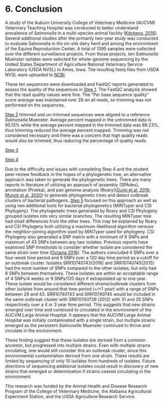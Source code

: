 # 6. Conclusion

A study of the Auburn University College of Veterinary Medicine (AUCVM) Veterinary Teaching Hospital was conducted to better understand prevalence of _Salmonella_ in a multi-species animal facility ([Kitchens, 2016](https://etd.auburn.edu/bitstream/handle/10415/5456/Steven%20Kitchens%20Thesis.pdf?sequence=2&isAllowed=y)). Several additional studies after the primarily two-year study was conducted to evaluate Salmonella in the on-site dairy herd and among the environment of the Equine Reproduction Center. A total of 1395 samples were collected over the different surveillance projects. From those projects, ten _Salmonella_ Muenster isolates were selected for whole-genome sequencing by the United States Department of Agriculture National Veterinary Service Laboratory (USDA NVSL) in Ames, Iowa. The resulting fastq files from USDA NVSL were uploaded to [NCBI](https://www.ncbi.nlm.nih.gov/Traces/study/?acc=SRP201758&o=acc_s%3Aa).

These ten sequences were downloaded and FastQC reports generated to assess the quality of the sequences in [Step 1](https://github.com/AUBioInformatics22/Salmonella-Project/tree/main/1%20-%20Initial%20Quality%20Assessment%20of%20Raw%20NGS%20Data). The FastQC analysis showed that the read quality values were fine. The “Per base sequence quality” score average was maintained over 28 on all reads, so trimming was not performed on the sequences.

[Step 2](https://github.com/AUBioInformatics22/Salmonella-Project/tree/main/2%20-%20Alignment%20of%20Sequence%20Reads%20to%20Referenc%20Genome_) trimmed and un-trimmed sequences were aligned to a reference _Salmonella_ Muenster. Average percent mapped in the untrimmed data is 95.13% while the average percent mapped in the trimmed data was 89.23%, thus trimming reduced the average percent mapped. Trimming was not considered necessary and there was a concern that high quality reads would also be trimmed, thus reducing the percentage of quality reads.

[Step 3](https://github.com/AUBioInformatics22/Salmonella-Project/tree/main/3%20-%20Post-alignment%20processing)

[Step 4](https://github.com/AUBioInformatics22/Salmonella-Project/tree/main/4%20-%20Variant%20Discovery)

Due to the difficulty and issues with completing Step 4 and the student peer-review feedback in the hopes of a phylogenetic tree, an alternative approach was taken to generate the phylogenetic trees. There are many reports in literature of utilizing an approach of assembly (SPAdes), annotation (Prokka), and pan genome analysis (Roary)([Gunn et al, 2016](https://www.frontiersin.org/articles/10.3389/fmicb.2016.01664/full); [Munck et al, 2020](https://www.nature.com/articles/s41597-020-0417-7)) to generate phylogenetic trees and detect outbreak clusters of bacterial pathogens. [Step 5](https://github.com/AUBioInformatics22/Salmonella-Project/tree/main/5%20-%20Data%20Analysis%20for%20Peer%20Review) focused on this approach as well as using two additional tools for bacterial phylogenetics (MINTyper and CSI Phylogeny). The phylogenetic trees generated by Roary and CSI Phylogeny grouped isolates into very similar branches. The resulting MINTyper tree had small differences from the other trees. This may be explained by Roary and CSI Phylogeny both utilizing a maximum-likelihood algorithm versuse the neighbor-joining algorithm used by MINTyper used for phylogeny. CSI Phylogeny also generated a SNP matrix with a minimum of 6 SNPs and maximum of 43 SNPs between any two isolates. Previous reports have examined SNP thresholds to consider whether isolate are considered the same strain over time ([Octavia 2016](https://journals.asm.org/doi/full/10.1128/JCM.03235-14)). The authors concluded 4 SNPs over a four-week time period and 9 SNPs over a 120 day time period as a cutoff for an outbreak cluster. Isolates SRR10740743(2016) and SRR10740745(2015) had the most number of SNPs compared to the other isolates, but only had 8 SNPs between themselves. These isolates are within an acceptable range of 4 SNPs/4 weeks or 9 SNPs/120 days if extrapolated up to one year. These isolate would be considered different strains/outbreak clusters from 
other isolates from around that time period (=/<1 year) with a range of SNPs between 29 and 43. SRR10740743 and SRR10740745 would be included in the same outbreak cluster with SRR10740739 (2012) with 31 and 25 SNPs respectively over a 4 or 3 year time period. This suggests that new strains emerged over time and continued to circulated in the environment of the AUCVM Large Animal Hospital. It appears that the AUCVM Large Animal Hospital was initially contaminated with a single strain, but multiple strains emerged as the persistent _Salmonella_ Muenster continued to thrive and circulate in the environment.

These finding suggest that these isolates are derived from a common ancestor, but progressed into multiple strains. Even with multiple strains circulating, one would still consider this an outbreak cluster, since this environmental contamination derived from one strain. These results are limited by sequencing of only 10 isolates from hundreds of isolates. Future directions of sequencing additional isolates could result in discovery of new strains that emerged or determination if strains ceased circulating in the environment.

This research was funded by the Animal Health and Disease Research Program of the College of Veterinary Medicine, the Alabama Agricultural Experiment Station, and the USDA Agriculture Research Service.
